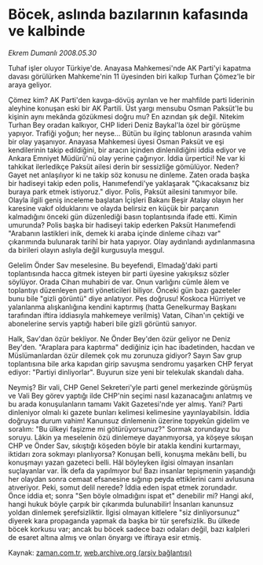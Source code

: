 # Böcek, aslında bazılarının kafasında ve kalbinde

*Ekrem Dumanlı 2008.05.30*

<tr><td class="metin" colspan="2" style="padding-top: 20px; padding-left: 5px; padding-right: 10px;">Tuhaf işler oluyor Türkiye'de. Anayasa Mahkemesi'nde AK Parti'yi kapatma davası görülürken Mahkeme'nin 11 üyesinden biri kalkıp Turhan Çömez'le bir araya geliyor.</td></tr><tr><td class="metin" colspan="2" style="padding-top: 20px; padding-left: 5px; padding-right: 10px;"><p>Çömez kim? AK Parti'den kavga-dövüş ayrılan ve her mahfilde parti liderinin aleyhine konuşan eski bir AK Partili. Üst yargı mensubu Osman Paksüt'le bu kişinin aynı mekânda gözükmesi doğru mu? En azından şık değil. Nitekim Turhan Bey oradan kalkıyor, CHP lideri Deniz Baykal'la özel bir görüşme yapıyor. Trafiği yoğun; her neyse... Bütün bu ilginç tablonun arasında vahim bir olay yaşanıyor. Anayasa Mahkemesi üyesi Osman Paksüt ve eşi kendilerinin takip edildiğini, bir aracın içinden dinlenildiğini iddia ediyor ve Ankara Emniyet Müdürü'nü olay yerine çağırıyor. İddia ürpertici! Ne var ki tahkikat ilerledikçe Paksüt ailesi derin bir sessizliğe gömülüyor. Neden? Gayet net anlaşılıyor ki ne takip söz konusu ne dinleme. Zaten orada başka bir hadiseyi takip eden polis, Hanımefendi'ye yaklaşarak "Çıkacaksanız biz buraya park etmek istiyoruz." diyor. Polis, Paksüt ailesini tanımıyor bile. Olayla ilgili geniş inceleme başlatan İçişleri Bakanı Beşir Atalay olayın her karesine vakıf olduklarını ve olayda belirsiz en küçük bir parçanın kalmadığını önceki gün düzenlediği basın toplantısında ifade etti. Kimin umurunda? Polis başka bir hadiseyi takip ederken Paksüt Hanımefendi "Arabanın lastikleri inik, demek ki araba içinde dinleme cihazı var" çıkarımında bulunarak tarihî bir hata yapıyor. Olay aydınlandı aydınlanmasına da birileri olayın aslıyla değil kurgusuyla meşgul.
<p>Gelelim Önder Sav meselesine. Bu beyefendi, Elmadağ'daki parti toplantısında hacca gitmek isteyen bir parti üyesine yakışıksız sözler söylüyor. Orada Cihan muhabiri de var. Onun varlığını cümle âlem ve toplantıyı düzenleyen parti yöneticileri biliyor. Önceki gün bazı gazeteler bunu bile "gizli görüntü" diye anlatıyor. Pes doğrusu! Koskoca Hürriyet ve yalanlanma alışkanlığına kendini kaptırmış (hatta Genelkurmay Başkanı tarafından iftira iddiasıyla mahkemeye verilmiş) Vatan, Cihan'ın çektiği ve abonelerine servis yaptığı haberi bile gizli görüntü sanıyor.
<p>Halk, Sav'dan özür bekliyor. Ne Önder Bey'den özür geliyor ne Deniz Bey'den. "Araplara para kaptırma" dediğiniz için hac ibadetinden, hacdan ve Müslümanlardan özür dilemek çok mu zorunuza gidiyor? Sayın Sav grup toplantısına bile arka kapıdan girip savuşma sendromu yaşarken CHP feryat ediyor: "Partiyi dinliyorlar". Buyurun size yeni bir telekulak skandalı daha.
<p>Neymiş? Bir vali, CHP Genel Sekreteri'yle parti genel merkezinde görüşmüş ve Vali Bey görev yaptığı ilde CHP'nin seçimi nasıl kazanacağını anlatmış ve bu arada konuşulanların tamamı Vakit Gazetesi'nde yer almış. Yani? Parti dinleniyor olmalı ki gazete bunları kelimesi kelimesine yayınlayabilsin. İddia doğruysa durum vahim! Kanunsuz dinlemenin üzerine topyekûn gidelim ve soralım: "Bu ülkeyi faşizme mi götürüyorsunuz?" Sormak zorundayız bu soruyu. Lâkin ya meselenin özü dinlemeye dayanmıyorsa, ya köşeye sıkışan CHP ve Önder Sav, sıkıştığı köşeden böyle bir atakla kendini kurtarmayı, iktidarı zora sokmayı planlıyorsa? Konuşan belli, konuşma mekânı belli, bu konuşmayı yazan gazeteci belli. Hâl böyleyken ilgisi olmayan insanları suçlayanlar var. İlk defa da yapılmıyor bu! Bazı insanlar tepişmenin yaşandığı her olaydan sonra cemaat efsanesine sığınıp peyda ettiklerini cami avlusuna atıveriyor. Peki, somut delil nerede? İddia eden ispat etmek zorundadır. Önce iddia et; sonra "Sen böyle olmadığını ispat et" denebilir mi? Hangi akıl, hangi hukuk böyle çarpık bir çıkarımda bulunabilir! İnsanları kanunsuz yoldan dinlemek şerefsizliktir. İlgisi olmayan kitlelere "siz dinliyorsunuz" diyerek kara propaganda yapmak da başka bir tür şerefsizlik. Bu ülkede böcek korkusu var; ancak bu böcek sadece bazı odaları değil, bazı kalpleri de esaret altına almış ve onları önyargı ve iftiraya esir etmiş.<br/></p></p></p></p></td></tr>

Kaynak: [zaman.com.tr](http://zaman.com.tr/yazar.do?yazino=695734), [web.archive.org (arşiv bağlantısı)](http://web.archive.org/web/20080803131735/http://www.zaman.com.tr:80/yazar.do?yazino=695734)
